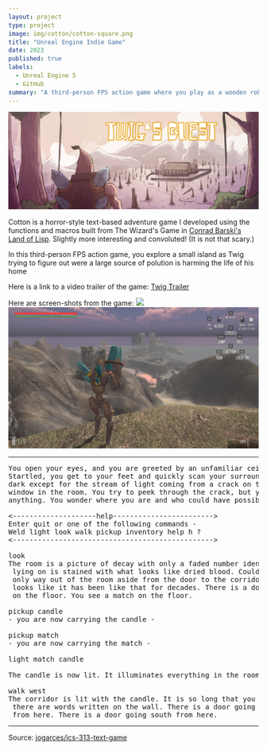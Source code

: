 ```yaml
---
layout: project
type: project
image: img/cotton/cotton-square.png
title: "Unreal Engine Indie Game"
date: 2023
published: true
labels:
  - Unreal Engine 5
  - GitHub
summary: "A third-person FPS action game where you play as a wooden robot powered by a mysterious crystal called Twig"
---
```


<img class="img-fluid" src="../img/TwigBanner.png">

Cotton is a horror-style text-based adventure game I developed using the functions and macros built from The Wizard's Game in [Conrad Barski's Land of Lisp](http://landoflisp.com/). Slightly more interesting and convoluted! (It is not that scary.)

In this third-person FPS action game, you explore a small island as Twig trying to figure out were a large source of polution is harming the life of his home

Here is a link to a video trailer of the game: [Twig Trailer](https://www.youtube.com/watch?v=sulj7yxplEQ)

Here are screen-shots from the game:
<img class="img-fluid" src="../img/Screenshot1.png">
<img class="img-fluid" src="../img/Screenshot2.png">
<hr>

<pre>
You open your eyes, and you are greeted by an unfamiliar ceiling.
Startled, you get to your feet and quickly scan your surroundings. It's
dark except for the stream of light coming from a crack on the only boarded
window in the room. You try to peek through the crack, but you cannot see
anything. You wonder where you are and who could have possibly brought you here.

<--------------------help------------------------>
Enter quit or one of the following commands -
Weld light look walk pickup inventory help h ?
<------------------------------------------------>

look
The room is a picture of decay with only a faded number identifying it as room-4. The bed you were
 lying on is stained with what looks like dried blood. Could it be your blood? No - it is not. The
 only way out of the room aside from the door to the corridor is a window that is boarded shut. It
 looks like it has been like that for decades. There is a door going west from here. You see a candle
 on the floor. You see a match on the floor.

pickup candle
- you are now carrying the candle -

pickup match
- you are now carrying the match -

light match candle

The candle is now lit. It illuminates everything in the room.

walk west
The corridor is lit with the candle. It is so long that you cannot see to the end. You notice that
 there are words written on the wall. There is a door going east from here. There is a way going north
 from here. There is a door going south from here.
</pre>

<hr>

Source: <a href="https://github.com/jogarces/ics-313-text-game"><i class="large github icon "></i>jogarces/ics-313-text-game</a>
